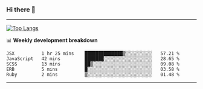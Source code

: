 ### Hi there 👋

-------
[![Top Langs](https://github-readme-stats.vercel.app/api/top-langs/?username=ashish-r)](https://github.com/anuraghazra/github-readme-stats)

📊 **Weekly development breakdown**
<!--START_SECTION:waka-->
```text
JSX          1 hr 25 mins    ██████████████▒░░░░░░░░░░   57.21 % 
JavaScript   42 mins         ███████░░░░░░░░░░░░░░░░░░   28.65 % 
SCSS         13 mins         ██▒░░░░░░░░░░░░░░░░░░░░░░   09.08 % 
ERB          5 mins          █░░░░░░░░░░░░░░░░░░░░░░░░   03.58 % 
Ruby         2 mins          ▒░░░░░░░░░░░░░░░░░░░░░░░░   01.48 % 
```
<!--END_SECTION:waka-->
-------

<!--
**ashish-r/ashish-r** is a ✨ _special_ ✨ repository because its `README.md` (this file) appears on your GitHub profile.

Here are some ideas to get you started:

- 🔭 I’m currently working on ...
- 🌱 I’m currently learning ...
- 👯 I’m looking to collaborate on ...
- 🤔 I’m looking for help with ...
- 💬 Ask me about ...
- 📫 How to reach me: ...
- 😄 Pronouns: ...
- ⚡ Fun fact: ...
-->
